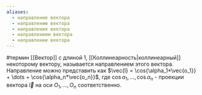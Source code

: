 ```yaml
---
aliases:
  - направление вектора
  - направлению вектора
  - направления вектора
  - направлением вектора
  - направлении вектора
---
```

#термин
[[Вектор]] с длиной 1, [[Коллинеарность|коллинеарный]] некоторому вектору, называется направлением этого вектора.
Направление можно представить как $\vec{l} = \cos{\alpha_1*\vec{o_1}} + \dots + \cos{\alpha_n*\vec{o_n}}$, где $\cos{\alpha_1}, \dots, \cos{\alpha_n}$ - проекции вектора $\vec{l}$ на оси $O_1, \dots, O_n$ соответственно.